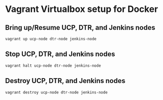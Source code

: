 Vagrant Virtualbox setup for Docker
========================

## Bring up/Resume UCP, DTR, and Jenkins nodes

```
vagrant up ucp-node dtr-node jenkins-node
```

## Stop UCP, DTR, and Jenkins nodes

```
vagrant halt ucp-node dtr-node jenkins-node
```

## Destroy UCP, DTR, and Jenkins nodes

```
vagrant destroy ucp-node dtr-node jenkins-node
```
